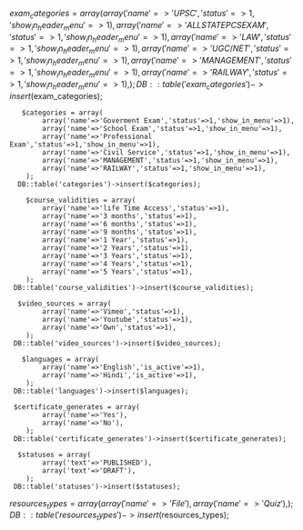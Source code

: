  $exam_categories = array(
            array('name'=>'UPSC','status'=>1,'show_in_header_menu'=>1),
            array('name'=>'ALL STATE PCS EXAM','status'=>1,'show_in_header_menu'=>1),
            array('name'=>'LAW','status'=>1,'show_in_header_menu'=>1),
            array('name'=>'UGC/NET','status'=>1,'show_in_header_menu'=>1),
            array('name'=>'MANAGEMENT','status'=>1,'show_in_header_menu'=>1),
            array('name'=>'RAILWAY','status'=>1,'show_in_header_menu'=>1),
        );
      DB::table('exam_categories')->insert($exam_categories);

       $categories = array(
            array('name'=>'Goverment Exam','status'=>1,'show_in_menu'=>1),
            array('name'=>'School Exam','status'=>1,'show_in_menu'=>1),
            array('name'=>'Professional Exam','status'=>1,'show_in_menu'=>1),
            array('name'=>'Civil Service','status'=>1,'show_in_menu'=>1),
            array('name'=>'MANAGEMENT','status'=>1,'show_in_menu'=>1),
            array('name'=>'RAILWAY','status'=>1,'show_in_menu'=>1),
        );
      DB::table('categories')->insert($categories);

        $course_validities = array(
            array('name'=>'life Time Access','status'=>1),
            array('name'=>'3 months','status'=>1),
            array('name'=>'6 months','status'=>1),
            array('name'=>'9 months','status'=>1),
            array('name'=>'1 Year','status'=>1),
            array('name'=>'2 Years','status'=>1),
            array('name'=>'3 Years','status'=>1),
            array('name'=>'4 Years','status'=>1),
            array('name'=>'5 Years','status'=>1),
        );
     DB::table('course_validities')->insert($course_validities);

      $video_sources = array(
            array('name'=>'Vimeo','status'=>1),
            array('name'=>'Youtube','status'=>1),
            array('name'=>'Own','status'=>1),
        );
     DB::table('video_sources')->insert($video_sources);

       $languages = array(
            array('name'=>'English','is_active'=>1),
            array('name'=>'Hindi','is_active'=>1),
        );
     DB::table('languages')->insert($languages);

     $certificate_generates = array(
            array('name'=>'Yes'),
            array('name'=>'No'),
        );
     DB::table('certificate_generates')->insert($certificate_generates);

      $statuses = array(
            array('text'=>'PUBLISHED'),
            array('text'=>'DRAFT'),
        );
     DB::table('statuses')->insert($statuses);

$resources_types = array(
            array('name'=>'File'),
            array('name'=>'Quiz'),
        );
     DB::table('resources_types')->insert($resources_types);



